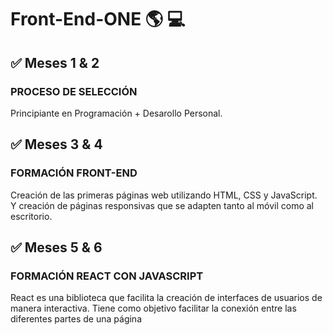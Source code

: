 # Front-End-ONE  :earth_americas: :computer:
##  :white_check_mark: Meses 1 & 2 
### PROCESO DE SELECCIÓN
Principiante en Programación + Desarollo Personal.

## :white_check_mark: Meses 3 & 4
### FORMACIÓN FRONT-END
Creación de las primeras páginas web utilizando HTML, CSS y JavaScript.
Y creación de páginas responsivas que se adapten tanto al móvil como al
escritorio.

## :white_check_mark: Meses 5 & 6 
### FORMACIÓN REACT CON JAVASCRIPT
React es una biblioteca que facilita la creación de interfaces de usuarios de
manera interactiva.
Tiene como objetivo facilitar la conexión entre las diferentes partes de una
página
